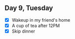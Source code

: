 ## Day 9, Tuesday

- [x] Wakeup in my friend's home
- [x] A cup of tea after 12PM
- [x] Skip dinner 
